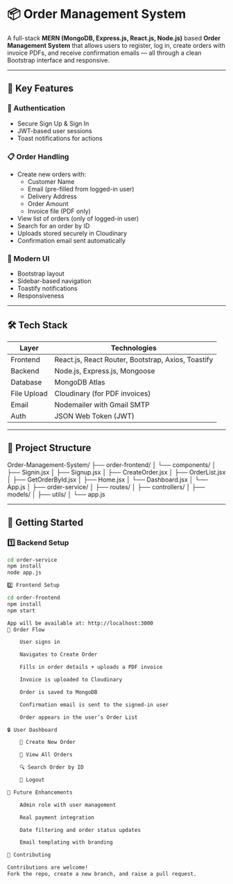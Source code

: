 # 📦 Order Management System

A full-stack **MERN (MongoDB, Express.js, React.js, Node.js)** based **Order Management System** that allows users to register, log in, create orders with invoice PDFs, and receive confirmation emails — all through a clean Bootstrap interface and responsive.

---

## 📌 Key Features

### 🔐 Authentication
- Secure Sign Up & Sign In
- JWT-based user sessions
- Toast notifications for actions

### 📋 Order Handling
- Create new orders with:
  - Customer Name
  - Email (pre-filled from logged-in user)
  - Delivery Address
  - Order Amount
  - Invoice file (PDF only)
- View list of orders (only of logged-in user)
- Search for an order by ID
- Uploads stored securely in Cloudinary
- Confirmation email sent automatically


### 🎨 Modern UI
- Bootstrap layout
- Sidebar-based navigation
- Toastify notifications
- Responsiveness

---

## 🛠️ Tech Stack

| Layer       | Technologies                         |
|-------------|--------------------------------------|
| Frontend    | React.js, React Router, Bootstrap, Axios, Toastify |
| Backend     | Node.js, Express.js, Mongoose        |
| Database    | MongoDB Atlas                        |
| File Upload | Cloudinary (for PDF invoices)        |
| Email       | Nodemailer with Gmail SMTP           |
| Auth        | JSON Web Token (JWT)                 |

---

## 📂 Project Structure

Order-Management-System/
├── order-frontend/
│ └── components/
│ ├── Signin.jsx
│ ├── Signup.jsx
│ ├── CreateOrder.jsx
│ ├── OrderList.jsx
│ ├── GetOrderById.jsx
│ ├── Home.jsx
│ └── Dashboard.jsx
│ └── App.js
│
├── order-service/
│ ├── routes/
│ ├── controllers/
│ ├── models/
│ ├── utils/
│ └── app.js


---

## 🚀 Getting Started

### 1️⃣ Backend Setup

```bash
cd order-service
npm install
node app.js

2️⃣ Frontend Setup

cd order-frontend
npm install
npm start

App will be available at: http://localhost:3000
💼 Order Flow

    User signs in

    Navigates to Create Order

    Fills in order details + uploads a PDF invoice

    Invoice is uploaded to Cloudinary

    Order is saved to MongoDB

    Confirmation email is sent to the signed-in user

    Order appears in the user’s Order List

🔒 User Dashboard

    🧾 Create New Order

    📜 View All Orders

    🔍 Search Order by ID

    🚪 Logout

🔮 Future Enhancements

    Admin role with user management

    Real payment integration

    Date filtering and order status updates

    Email templating with branding

🤝 Contributing

Contributions are welcome!
Fork the repo, create a new branch, and raise a pull request.